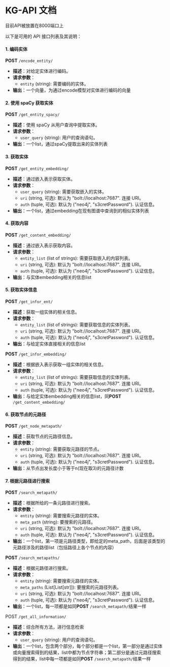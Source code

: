 # KG-API 文档

目前API被放置在8000端口上

以下是可用的 API 接口列表及其说明：

#### 1. 编码实体

**POST** `/encode_entity/`

- **描述**：对给定实体进行编码。
- **请求参数**：
  - `entity` (string): 需要编码的实体。
- **输出**：一个向量，为通过encode模型对实体进行编码的向量

#### 2. 使用 spaCy 获取实体
**POST** `/get_entity_spacy/`
- **描述**：使用 spaCy 从用户查询中提取实体。
- **请求参数**：
  - `user_query` (string): 用户的查询语句。
- **输出**：一个list，通过spaCy提取出来的实体列表

#### 3. 获取实体
**POST** `/get_entity_embedding/`
- **描述**：通过嵌入表示获取实体。
- **请求参数**：
  - `user_query` (string): 需要获取嵌入的实体。
  - `uri` (string, 可选): 默认为 "bolt://localhost:7687". 连接 URI。
  - `auth` (tuple, 可选): 默认为 ("neo4j", "s3cretPassword"). 认证信息。
- **输出**：一个list，通过embedding在现有图谱中查询到的相似实体列表

#### 4. 获取内容
**POST** `/get_content_embedding/`

- **描述**：通过嵌入表示获取内容。
- **请求参数**：
  - `entity_list` (list of strings): 需要获取嵌入的内容列表。
  - `uri` (string, 可选): 默认为 "bolt://localhost:7687". 连接 URI。
  - `auth` (tuple, 可选): 默认为 ("neo4j", "s3cretPassword"). 认证信息。
- **输出**：与实体embedding相关的信息list

#### 5. 获取实体信息

**POST** `/get_infor_ent/`

- **描述**：获取一组实体的相关信息。
- **请求参数**：
  - `entity_list` (list of strings): 需要获取信息的实体列表。
  - `uri` (string, 可选): 默认为 "bolt://localhost:7687". 连接 URI。
  - `auth` (tuple, 可选): 默认为 ("neo4j", "s3cretPassword"). 认证信息。
- **输出**：与给定实体直接相关的信息list

**POST** `/get_infor_embedding/`

- **描述**：根据嵌入表示获取一组实体的相关信息。
- **请求参数**：
  - `entity_list` (list of strings): 需要获取信息的实体列表。
  - `uri` (string, 可选): 默认为 "bolt://localhost:7687". 连接 URI。
  - `auth` (tuple, 可选): 默认为 ("neo4j", "s3cretPassword"). 认证信息。
- **输出**：与给定实体embedding相关的信息list，同**POST** `/get_content_embedding/`

#### 6. 获取节点的元路径
**POST** `/get_node_metapath/`

- **描述**：获取节点的元路径信息。
- **请求参数**：
  - `entity` (string): 需要获取元路径的节点。
  - `uri` (string, 可选): 默认为 "bolt://localhost:7687". 连接 URI。
  - `auth` (tuple, 可选): 默认为 ("neo4j", "s3cretPassword"). 认证信息。
- **输出**：从节点出发长度小于等于n(现在取3)的元路径计数

#### 7. 根据元路径进行搜索

**POST** `/search_metapath/`

- **描述**：根据所给的一条元路径进行搜索。
- **请求参数**：
  - `entity` (string): 需要搜索元路径的实体。
  - `meta_path` (string): 要搜索的元路径。
  - `uri` (string, 可选): 默认为 "bolt://localhost:7687". 连接 URI。
  - `auth` (tuple, 可选): 默认为 ("neo4j", "s3cretPassword"). 认证信息。
- **输出**：一个list，第一项是元路径类型，即给定的meta_path，后面是该类型的元路径涉及的路径list（包括路径上各个节点的内容）

**POST** `/search_metapaths/`

- **描述**：根据元路径进行搜索。
- **请求参数**：
  - `entity` (string): 需要搜索元路径的实体。
  - `meta_paths` (List[List[str]]): 要搜索的元路径列表。
  - `uri` (string, 可选): 默认为 "bolt://localhost:7687". 连接 URI。
  - `auth` (tuple, 可选): 默认为 ("neo4j", "s3cretPassword"). 认证信息。
- **输出**：一个list，每一项都是如同**POST** `/search_metapath/`结果一样



POST `/get_all_information/`

- **描述**：综合所有方法，进行信息检索
- **请求参数**：
  - `user_query` (string): 用户的查询语句。
- **输出**：一个list，包含两个部分，每个部分都是一个list，第一部分是通过实体或向量搜索得到的结果，list中都为节点字符串；第二部分是通过元路径搜索得到的结果，list中每一项都是如同**POST** `/search_metapath/`结果一样
